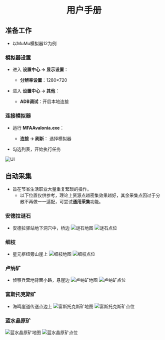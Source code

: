 <div align="center">

# 用户手册
</div>

## 准备工作

- 以MuMu模拟器12为例

### 模拟器设置

- 进入 **设置中心 → 显示设置**：
  - **分辨率设置**：1280×720

- 进入 **设置中心 → 其他**：
  - **ADB调试**：开启本地连接

### 连接模拟器

- 运行 **MFAAvalonia.exe**：
    - **连接 → 刷新**： 选择模拟器

- 勾选列表，开始执行任务

![UI](/docs/image/UI.png)

## 自动采集
- 旨在节省生活职业大量重复繁琐的操作。
  - 以下位置仅供参考，理论上资源点越密集效果越好，其余采集点因过于分散不再做一一适配，可尝试**通用采集**功能。

### 安德拉谜石

- 安德拉驿站地下洞穴中，桥边
![谜石地图](/docs/image/谜石地图.png)
![谜石点位](/docs/image/谜石点位.png)

### 细枝

- 星元枢纽旁山崖上
![细枝地图](/docs/image/细枝地图.png)
![细枝点位](/docs/image/细枝点位.png)

### 卢纳矿

- 侦察兵营地背面小路，悬崖边
![卢纳矿地图](/docs/image/卢纳矿地图.png)
![卢纳矿点位](/docs/image/卢纳矿点位.png)

### 富斯托克斯矿

- 海鸣崖道传送点边上
![富斯托克斯矿地图](/docs/image/富斯托克斯矿地图.png)
![富斯托克斯矿点位](/docs/image/富斯托克斯矿点位.png)

### 蓝水晶原矿

![蓝水晶原矿地图](/docs/image/蓝水晶原矿地图.png)
![蓝水晶原矿点位](/docs/image/蓝水晶原矿点位.png)
